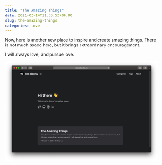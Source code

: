 ```yaml
---
title: "The Amazing Things"
date: 2021-02-14T11:53:53+08:00
slug: the-amazing-things
categories: love
---
```


Now, here is another new place to inspire and create amazing things. There is not much space here, but it brings extraordinary encouragement.

I will always love, and pursue love.

![shot](assets/screenshot.png)
